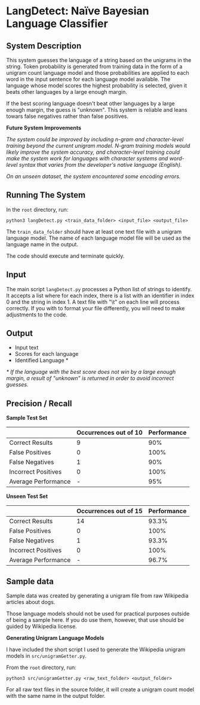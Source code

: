 # LangDetect: Naïve Bayesian Language Classifier

## System Description

This system guesses the language of a string based on the unigrams in the string. Token probability is generated from training data in the form of a unigram count language model and those probabilities are applied to each word in the input sentence for each language model available. The language whose model scores the highest probability is selected, given it beats other languages by a large enough margin.

If the best scoring language doesn't beat other languages by a large enough margin, the guess is "unknown". This system is reliable and leans towars false negatives rather than false positives. 

**Future System Improvements**

_The system could be improved by including n-gram and character-level training beyond the current unigram model. N-gram training models would likely improve the system accuracy, and character-level training could make the system work for languages with character systems and word-level syntax that varies from the developer's native language (English)._

_On an unseen dataset, the system encountered some encoding errors._

## Running The System

In the `root` directory, run:

`python3 langDetect.py <train_data_folder> <input_file> <output_file>`

The `train_data_folder` should have at least one text file with a unigram language model. The name of each language model file will be used as the language name in the output. 

The code should execute and terminate quickly.

## Input

The main script `langDetect.py` processes a Python list of strings to identify. It accepts a list where for each index, there is a list with an identifier in index 0 and the string in index 1. A text file with "<identifier>\t<string>" on each line will process correctly. If you with to format your file differently, you will need to make adjustments to the code.

## Output

- Input text
- Scores for each language
- Identified Language *

_\* If the language with the best score does not win by a large enough margin, a result of "unknown" is returned in order to avoid incorrect guesses._

## Precision / Recall

**Sample Test Set**

| | Occurrences out of 10 | Performance |
| - | ------------------- | ----------- |
| Correct Results | 9 | 90% |
| False Positives | 0 | 100% |
| False Negatives | 1 | 90% |
| Incorrect Positives | 0 | 100% |
| Average Performance | - | 95% |

**Unseen Test Set**

| | Occurrences out of 15 | Performance |
| - | ------------------- | ----------- |
| Correct Results | 14 | 93.3% |
| False Positives | 0 | 100% |
| False Negatives | 1 | 93.3% |
| Incorrect Positives | 0 | 100% |
| Average Performance | - | 96.7% |

## Sample data

Sample data was created by generating a unigram file from raw Wikipedia articles about dogs.

Those language models should not be used for practical purposes outside of being a sample here. If you do use them, however, that use should be guided by Wikipedia license. 

**Generating Unigram Language Models**

I have included the short script I used to generate the Wikipedia unigram models in `src/unigramGetter.py`.

From the `root` directory, run:

`python3 src/unigramGetter.py <raw_text_folder> <output_folder>`

For all raw text files in the source folder, it will create a unigram count model with the same name in the output folder.
